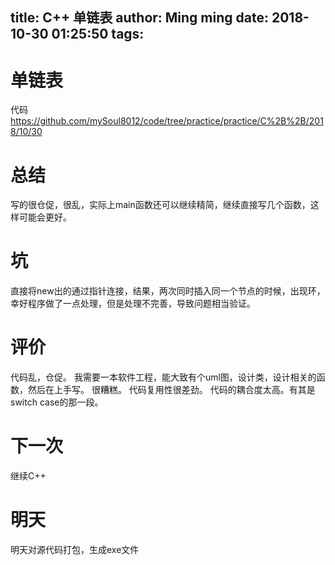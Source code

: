title: C++ 单链表
author: Ming ming
date: 2018-10-30 01:25:50
tags:
---
# 单链表
代码
https://github.com/mySoul8012/code/tree/practice/practice/C%2B%2B/2018/10/30

# 总结
写的很仓促，很乱，实际上main函数还可以继续精简，继续直接写几个函数，这样可能会更好。

# 坑
直接将new出的通过指针连接，结果，两次同时插入同一个节点的时候，出现环，幸好程序做了一点处理，但是处理不完善，导致问题相当验证。

# 评价
代码乱，仓促。
我需要一本软件工程，能大致有个uml图，设计类，设计相关的函数，然后在上手写。
很糟糕。
代码复用性很差劲。
代码的耦合度太高。有其是switch case的那一段。
# 下一次
继续C++

# 明天
明天对源代码打包，生成exe文件